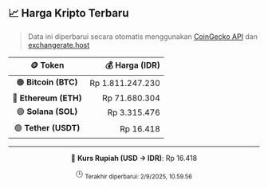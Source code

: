 

<!-- HARGA_KRIPTO -->
## 📈 Harga Kripto Terbaru

> Data ini diperbarui secara otomatis menggunakan [CoinGecko API](https://www.coingecko.com/) dan [exchangerate.host](https://exchangerate.host/)

<div align="center">

| 🪙 Token | 💰 Harga (IDR) |
|:------:|---------------:|
| 🟠 **Bitcoin (BTC)**   | Rp 1.811.247.230 |
| 🔵 **Ethereum (ETH)**  | Rp 71.680.304 |
| 🟣 **Solana (SOL)**    | Rp 3.315.476 |
| 🟢 **Tether (USDT)**   | Rp 16.418 |

---

💱 **Kurs Rupiah (USD → IDR)**: Rp 16.418

🕒 <sub>Terakhir diperbarui: 2/9/2025, 10.59.56</sub>

</div>
<!-- /HARGA_KRIPTO -->